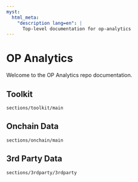```yaml
---
myst:
  html_meta:
    "description lang=en": |
      Top-level documentation for op-analytics
---
```


# OP Analytics


Welcome to the OP Analytics repo documentation.


## Toolkit

```{toctree}
sections/toolkit/main
```


## Onchain Data

```{toctree}
sections/onchain/main

```

## 3rd Party Data

```{toctree}
sections/3rdparty/3rdparty
```
